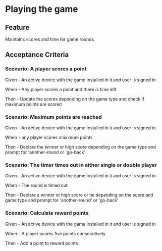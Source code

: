 # Playing the game

## Feature

Maintains scores and time for game rounds

## Acceptance Criteria

### Scenario: A player scores a point

  Given - An active device with the game installed in it and user is signed in

  When - Any player scores a point and there is time left

  Then - Update the scores depending on the game type
  and check if maximum points are scored

### Scenario: Maximum points are reached

  Given - An active device with the game installed in it and user is signed in
  
  When - any player scores maximum points
  
  Then - Declare the winner or high score depending on the game type
  and prompt for 'another-round or 'go-back'
  
### Scenario: The timer times out in either single or double player

  Given - An active device with the game installed in it and user is signed in
  
  When - The round is timed out
  
  Then - Declare a winner or high score or tie depending on the score and game type
  and prompt for 'another-round' or 'go-back'
  
### Scenario: Calculate reward points

  Given - An active device with the game installed in it and user is signed in
  
  When - A player scores five points consecutively
  
  Then - Add a point to reward points
